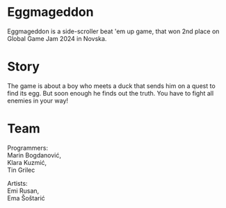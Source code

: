 # Eggmageddon
Eggmageddon is a side-scroller beat 'em up game, that won 2nd place on Global Game Jam 2024 in Novska.

# Story
The game is about a boy who meets a duck that sends him on a quest to find its egg. But soon enough he finds out the truth.
You have to fight all enemies in your way!

# Team
Programmers:<br>
Marin Bogdanović,<br>
Klara Kuzmić,<br>
Tin Grilec<br>

Artists:<br>
Emi Rusan,<br>
Ema Šoštarić<br>

